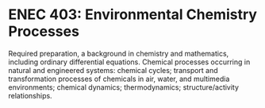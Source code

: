 # ENEC 403: Environmental Chemistry Processes

Required preparation, a background in chemistry and mathematics, including ordinary differential equations. Chemical processes occurring in natural and engineered systems: chemical cycles; transport and transformation processes of chemicals in air, water, and multimedia environments; chemical dynamics; thermodynamics; structure/activity relationships.